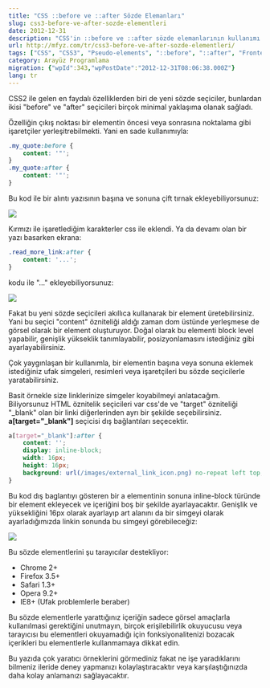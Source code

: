 ```yaml
---
title: "CSS ::before ve ::after Sözde Elemanları"
slug: css3-before-ve-after-sozde-elementleri
date: 2012-12-31
description: "CSS'in ::before ve ::after sözde elemanlarının kullanımı anlatılıyor. Elementlerin başına veya sonuna içerik ekleyerek tırnak işaretleri, 'devamını oku' linkleri için '...' veya dış bağlantılar için ikon gibi görsel öğeler oluşturma yöntemleri örneklerle açıklanıyor. Tarayıcı desteği ve erişilebilirlik notlarına da değiniliyor."
url: http://mfyz.com/tr/css3-before-ve-after-sozde-elementleri/
tags: ["CSS", "CSS3", "Pseudo-elements", "::before", "::after", "Frontend", "Web Geliştirme", "Arayüz Programlama", "Sözde Elemanlar"]
category: Arayüz Programlama
migration: {"wpId":343,"wpPostDate":"2012-12-31T08:06:38.000Z"}
lang: tr
---
```


CSS2 ile gelen en faydalı özelliklerden biri de yeni sözde seçiciler, bunlardan ikisi "before" ve "after" seçicileri birçok minimal yaklaşıma olanak sağladı.

Özelliğin çıkış noktası bir elementin öncesi veya sonrasına noktalama gibi işaretçiler yerleşitrebilmekti. Yani en sade kullanımıyla:
```css
.my_quote:before {
    content: '"';
}
.my_quote:after {
    content: '"';
}

```
Bu kod ile bir alıntı yazısının başına ve sonuna çift tırnak ekleyebiliyorsunuz:

![](/images/archive/tr/2012/12/css3_pseudo_quote.png)

Kırmızı ile işaretlediğim karakterler css ile eklendi. Ya da devamı olan bir yazı basarken ekrana:
```css
.read_more_link:after {
    content: '...';
}

```
kodu ile "..." ekleyebiliyorsunuz:

![](/images/archive/tr/2012/12/css3_pseudo_more.png)

Fakat bu yeni sözde seçicileri akıllıca kullanarak bir element üretebilirsiniz. Yani bu seçici "content" özniteliği aldığı zaman dom üstünde yerleşmese de görsel olarak bir element oluşturuyor. Doğal olarak bu elementi block level yapabilir, genişlik yükseklik tanımlayabilir, posizyonlamasını istediğiniz gibi ayarlayabilirsiniz.

Çok yaygınlaşan bir kullanımla, bir elementin başına veya sonuna eklemek istediğiniz ufak simgeleri, resimleri veya işaretçileri bu sözde seçicilerle yaratabilirsiniz.

Basit örnekle size linklerinize simgeler koyabilmeyi anlatacağım. Biliyorsunuz HTML öznitelik seçicileri var css'de ve "target" özniteliği "_blank" olan bir linki diğerlerinden ayrı bir şekilde seçebilirsiniz. **a[target="_blank"]** seçicisi dış bağlantıları seçecektir.
```css
a[target="_blank"]:after {
    content: '';
    display: inline-block;
    width: 16px;
    height: 16px;
    background: url(/images/external_link_icon.png) no-repeat left top;
}

```
Bu kod dış baglantıyı gösteren bir a elementinin sonuna inline-block türünde bir element ekleyecek ve içeriğini boş bir şekilde ayarlayacaktır. Genişlik ve yüksekliğini 16px olarak ayarlayıp art alanını da bir simgeyi olarak ayarladığımızda linkin sonunda bu simgeyi görebileceğiz:

![](/images/archive/tr/2012/12/ext_link.png)

Bu sözde elementlerini şu tarayıcılar destekliyor:

*   Chrome 2+
*   Firefox 3.5+
*   Safari 1.3+
*   Opera 9.2+
*   IE8+ (Ufak problemlerle beraber)

Bu sözde elementlerle yarattığınız içeriğin sadece görsel amaçlarla kullanılmasi gerektiğini unutmayın, birçok erişilebilirlik okuyucusu veya tarayıcısı bu elementleri okuyamadığı için fonksiyonalitenizi bozacak içerikleri bu elementlerle kullanmamaya dikkat edin.

Bu yazıda çok yaratıcı örneklerini görmediniz fakat ne işe yaradıklarını bilmeniz ileride deney yapmanızı kolaylaştıracaktır veya karşılaştığınızda daha kolay anlamanızı sağlayacaktır.